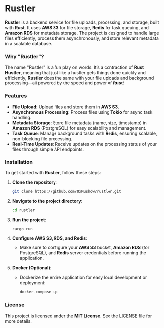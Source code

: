 # Rustler

**Rustler** is a backend service for file uploads, processing, and storage, built with **Rust**. It uses **AWS S3** for file storage, **Redis** for task queuing, and **Amazon RDS** for metadata storage. The project is designed to handle large files efficiently, process them asynchronously, and store relevant metadata in a scalable database.

### Why "Rustler"?

The name "Rustler" is a fun play on words. It’s a contraction of **Rust Hustler**, meaning that just like a hustler gets things done quickly and efficiently, **Rustler** does the same with your file uploads and background processing—all powered by the speed and power of **Rust**!

### Features

- **File Upload**: Upload files and store them in **AWS S3**.
- **Asynchronous Processing**: Process files using **Tokio** for async task handling.
- **Metadata Storage**: Store file metadata (name, size, timestamp) in **Amazon RDS** (PostgreSQL) for easy scalability and management.
- **Task Queue**: Manage background tasks with **Redis**, ensuring scalable, non-blocking file processing.
- **Real-Time Updates**: Receive updates on the processing status of your files through simple API endpoints.

### Installation

To get started with **Rustler**, follow these steps:

1. **Clone the repository**:
   ```bash
   git clone https://github.com/0xMushow/rustler.git
   ```

2. **Navigate to the project directory**:
   ```bash
   cd rustler
   ```

3. **Run the project**:
   ```bash
   cargo run
   ```

4. **Configure AWS S3, RDS, and Redis**:
    - Make sure to configure your **AWS S3** bucket, **Amazon RDS** (for PostgreSQL), and **Redis** server credentials before running the application.

5. **Docker (Optional)**:
    - Dockerize the entire application for easy local development or deployment:
      ```bash
      docker-compose up
      ```

### License

This project is licensed under the **MIT License**. See the [LICENSE](LICENCE) file for more details.